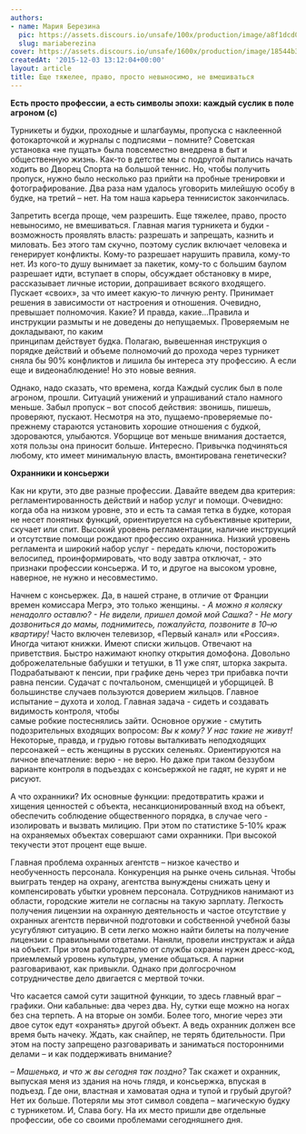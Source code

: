 ```yaml
---
authors:
- name: Мария Березина
  pic: https://assets.discours.io/unsafe/100x/production/image/a8f1dcd0-3398-11ea-89a4-b924aac0ccf7.jpg
  slug: mariaberezina
cover: https://assets.discours.io/unsafe/1600x/production/image/18544b30-90e8-11e8-b664-798ed379bf02.jpeg
createdAt: '2015-12-03 13:12:04+00:00'
layout: article
title: Еще тяжелее, право, просто невыносимо, не вмешиваться
---
```


**Есть просто профессии, а есть символы эпохи: каждый суслик в поле агроном (с)**

Турникеты и будки, проходные и шлагбаумы, пропуска с наклеенной фотокарточкой и журналы с подписями – помните?  Советская установка «не пущать» была повсеместно внедрена в быт и общественную жизнь. Как-то в детстве мы с подругой пытались начать ходить во Дворец Спорта на большой теннис. Но, чтобы получить пропуск, нужно было несколько раз прийти на пробные тренировки и фотографирование. Два раза нам удалось уговорить милейшую особу в будке, на третий – нет. На том наша карьера теннисисток закончилась.

Запретить всегда проще, чем разрешить. Еще тяжелее, право, просто невыносимо, не вмешиваться. Главная магия турникета и будки - возможность проявлять власть: разрешать и запрещать, казнить и миловать. Без этого там скучно, поэтому суслик включает человека и генерирует конфликты. Кому-то разрешает нарушить правила, кому-то нет. Из кого-то душу вынимает за пакетик, кому-то с большим баулом разрешает идти, вступает в споры, обсуждает обстановку в мире, рассказывает личные истории, допрашивает всякого входящего. Пускает «своих», за что имеет какую-то личную ренту. Принимает решения в зависимости от настроения и отношения. Очевидно, превышает полномочия. Какие? И правда, какие…Правила и инструкции размыты и не доведены до непущаемых. Проверяемым не докладывают, по каким  
принципам действует будка. Полагаю, вывешенная инструкция о порядке действий и объеме полномочий до прохода через турникет сняла бы 90% конфликтов и лишила бы интереса эту профессию. А если еще и видеонаблюдение! Но это новые веяния. 

Однако, надо сказать, что времена, когда Каждый суслик был в поле агроном, прошли. Ситуаций унижений и упрашиваний стало намного меньше. Забыл пропуск – вот способ действия: звонишь, пишешь, проверяют, пускают. Несмотря на это, пущаемо-проверяемые по-прежнему стараются установить хорошие отношения с будкой, здороваются, улыбаются. Уборщице вот меньше внимания достается, хотя пользы она приносит больше. Интересно. Привычка подчиняться любому, кто имеет минимальную власть, вмонтирована генетически?

**Охранники и консьержи**

Как ни крути, это две разные профессии. Давайте введем два критерия: регламентированность действий и набор услуг и помощи. Очевидно: когда оба на низком уровне, это и есть та самая тетка в будке, которая не несет понятных функций, ориентируется на субъективные критерии, скучает или спит. Высокий уровень регламентации, наличие инструкций и отсутствие помощи рождают профессию охранника. Низкий уровень регламента и широкий набор услуг -  передать ключи, посторожить велосипед, проинформировать, что воду завтра отключат, - это признаки профессии консьержа. И то, и другое на высоком уровне, наверное, не нужно и несовместимо.

Начнем с консьержек. Да, в нашей стране, в отличие от Франции времен комиссара Мегрэ, это только женщины. _\- А можно я коляску ненадолго оставлю? - Не видели, пришел домой мой Сашка? - Не могу дозвониться до мамы, поднимитесь, пожалуйста, позвоните в 10–ю квартиру!_ Часто включен телевизор, «Первый канал» или «Россия». Иногда читают книжки. Имеют списки жильцов. Отвечают на приветствия. Быстро нажимают кнопку открытия домофона. Довольно доброжелательные бабушки и тетушки, в 11 уже спят, шторка закрыта. Подрабатывают к пенсии, при графике день через три прибавка почти равна пенсии. Судачат с почтальоном, сменщицей и уборщицей. В большинстве случаев пользуются доверием жильцов. Главное испытание – духота и холод. Главная задача - сидеть и создавать видимость контроля, чтобы  
самые робкие постеснялись зайти. Основное оружие - смутить подозрительных входящих вопросом: _Вы к кому? У нас такие не живут!_ Некоторые, правда, и грудью готовы выталкивать неподходящих персонажей – есть женщины в русских селеньях. Ориентируются на личное впечатление: верю - не верю. Но даже при таком беззубом варианте контроля в подъездах с консьержкой не гадят, не курят и не рисуют.

А что охранники? Их основные функции: предотвратить кражи и хищения ценностей с объекта, несанкционированный вход на объект, обеспечить соблюдение общественного порядка, в случае чего - изолировать и вызвать милицию. При этом по статистике 5-10% краж на охраняемых объектах совершают сами охранники. При высокой текучести этот процент еще выше. 

Главная проблема охранных агентств – низкое качество и необученность персонала. Конкуренция на рынке очень сильная. Чтобы выиграть тендер на охрану, агентства вынуждены снижать цену и компенсировать убытки уровнем персонала. Сотрудников нанимают из области, городские жители не согласны на такую зарплату. Легкость получения лицензии на охранную деятельность и частое отсутствие у охранных агентств первичной подготовки и собственной учебной базы усугубляют ситуацию. В сети легко можно найти билеты на получение лицензии с правильными ответами. Наняли, провели инструктаж и айда на объект. При этом работодателю от службы охраны нужен дресс-код, приемлемый уровень культуры, умение общаться. А парни разговаривают, как привыкли. Однако при долгосрочном сотрудничестве дело двигается с мертвой точки.

Что касается самой сути защитной функции, то здесь главный враг – графики. Они кабальные: два через два. Ну, сутки еще можно на ногах без сна терпеть. А на вторые он зомби. Более того, многие через эти двое суток едут «охранять» другой объект. А ведь охранник должен все время быть начеку. Ждать, как снайпер, не терять бдительности. При этом на посту запрещено разговаривать и заниматься посторонними делами – и как поддерживать внимание?

_– Машенька, и что ж вы сегодня так поздно?_ Так скажет и охранник, выпуская меня из здания на ночь глядя, и консьержка, впуская в подъезд. Где они, властная и хамоватая одна и тупой и грубый другой? Нет их больше. Потеряли мы этот символ совдепа – магическую будку с турникетом. И, Слава богу. На их место пришли две отдельные профессии, обе со своими проблемами сегодняшнего дня.